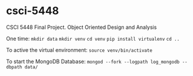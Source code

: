 # csci-5448
CSCI 5448 Final Project. Object Oriented Design and Analysis

One time:
`mkdir data`
`mkdir venv`
`cd venv`
`pip install virtualenv`
`cd ..`

To active the virtual environment:
`source venv/bin/activate`

To start the MongoDB Database: 
`mongod --fork --logpath log_mongodb --dbpath data/`

